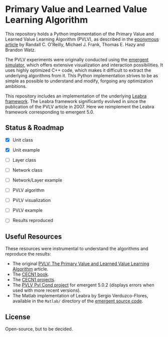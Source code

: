 # Primary Value and Learned Value Learning Algorithm

This repository holds a Python implementation of the Primary Value and Learned
Value Learning Algorithm (PVLV), as described in the [eponymous article](http://ski.clps.brown.edu/papers/OReillyFrankHazyEtAl07.pdf) by
Randall C. O'Reilly, Michael J. Frank, Thomas E. Hazy and Brandon Watz.

The PVLV experiments were originally conducted using the [emergent simulator](https://grey.colorado.edu/emergent), which offers extensive
visualization and interaction possibilities. It uses highly optimized C++
code, which makes it difficult to extract the underlying algorithms from it.
This Python implementation strives to be as simple as possible to understand and
modify, forgoing any optimization ambitions.

This repository includes an implementation of the underlying [Leabra framework](https://grey.colorado.edu/emergent/index.php/Leabra). The Leabra
framework significantly evolved in since the publication of the PVLV article in 2007. Here we reimplement the Leabra framework corresponding to emergent 5.0.


## Status & Roadmap

- [x] Unit class
- [x] Unit example
- [ ] Layer class
- [ ] Network class
- [ ] Network/Layer example
- [ ] PVLV algorithm
- [ ] PVLV visualization
- [ ] PVLV example
- [ ] Results reproduced


## Useful Resources

These resources were instrumental to understand the algorithms and reproduce the results:

  * The original [PVLV: The Primary Value and Learned Value Learning Algorithm](http://ski.clps.brown.edu/papers/OReillyFrankHazyEtAl07.pdf) article.
  * The [CECN1 book](https://grey.colorado.edu/CompCogNeuro/index.php/CECN).
  * The [CECN1 projects](https://grey.colorado.edu/CompCogNeuro/index.php/CECN1_Projects).
  * The [PVLV Pvl Cond project](http://grey.colorado.edu/mediawiki/sites/CompCogNeuro/images/1/18/pvlv_pvlcond.proj) for emergent 5.0.2 (displays errors when used with more recent versions).
  * The Matlab implementation of Leabra by Sergio Verduzco-Flores, available in the `Matlab/` directory of the [emergent source code](https://grey.colorado.edu/emergent).


## License

Open-source, but to be decided.
